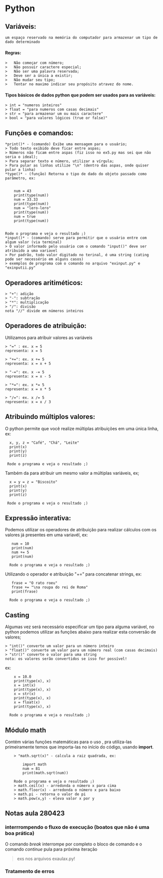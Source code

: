<h1> Python    

##  Variáveis: 
    um espaço reservado na memória do computador para armazenar um tipo de dado determinado  
  #### Regras:
    >   Não começar com número; 
    >   Não possuir caractere especial;
    >   Não ser uma palavra reservada;
    >   Deve ser a única a existir; 
    >   Não mudar seu tipo;
    >   Tentar no maximo indicar seu propósito atravez do nome. 
 
  #### Tipos básicos de dados python que podem ser usados para as variáveis:
    > int = "numeros inteiros"
    > float = "para numeros com casas decimais"
    > str = "para armazenar um ou mais caractere"
    > bool = "para valores lógicos (true or false)"

##   Funções e comandos:
    *print()* - (comando) Exibe uma mensagem para o usuário;
    > Todo texto exibido deve ficar entre aspas;
    > Números não ficam entre aspas (fiz isso no ex5.py mas sei que não seria o ideal);
    > Para separar texto e número, utilizar a vírgula;
    > Para pular as linhas utilize "\n" (dentro das aspas, onde quiser pular a linha)
    *type()* - (função) Retorna o tipo de dado do objeto passado como parâmetro, ex:

    
        num = 43
        print(type(num))
        num = 33.33
        print(type(num))
        num = "lero-lero"
        print(type(num))
        num = true
        print(type(num))
     

    Rode o programa e veja o resultado ;)
    *input()* - (comando) serve para permitir que o usuário entre com algum valor (via terminal)
    > O valor informado pelo usuário com o comando "input()" deve ser atribuido a uma variavel
    > Por padrão, todo valor digitado no terinal, é uma string (cating pode ser necessério em alguns casos) 
    > exemplos de progroma com o comando no arquivo "exinput.py" e "exinputii.py"
    
##   Operadores aritiméticos:
    > "+": adição      
    > "-": subtração
    > "*": multiplicação
    > "/": divisão 
    nota "//" divide em números inteiros
##   Operadores de atribuição:
Utilizamos para atribuir valores as variáveis

    > "=" : ex. x = 5
    representa: x = 5

    > "+=": ex. x += 5
    representa: x = x + 5

    > "-=": ex. x -= 5
    representa: x = x - 5

    > "*=": ex. x *= 5
    representa: x = x * 5

    > "/=": ex. x /= 5
    representa: x = x / 3

##   Atribuindo múltiplos valores:
O python permite que você realize múltiplas atribuições em uma única linha, ex:

      x, y, z = "Café", "Chá", "Leite"
      print(x)
      print(y)
      print(z)

     Rode o programa e veja o resultado ;)
Também da para atribuir um mesmo valor a múltiplas variáveis, ex;

      x = y = z = "Biscoito"
      print(x)
      print(y)
      print(z)
    
     Rode o programa e veja o resultado ;)

##   Expressão interativa:
Podemos utilizar os operadores de atribuição para realizar cálculos com os valores já presentes em uma variavél, ex:

       num = 10
       print(num)
       num += 5
       print(num)
       
      Rode o programa e veja o resultado ;)

Utilizando o operador e atribuição "+=" para concatenar strings, ex:

       frase = "O rato roeu"
       frase += "\na roupa do rei de Roma"
       print(frase)
      
      Rode o programa e veja o resultado ;)

## Casting
Algumas vez será necessário especificar um tipo para alguma variável, no python podemos utilizar as funções abaixo para realizar esta conversão de valores;

    > "int()" converte um valor para un número inteiro
    > "float()" converte um valor para um número real (com casas decimais)
    > "str()" converte o valor para uma string
    nota: os valores serão convertidos se isso for possível!
ex:

        x = 10.0  
        print(type(x), x)
        x = int(x)
        print(type(x), x)
        x = str(x)
        print(type(x), x)
        x = float(x)
        print(type(x), x)

      Rode o programa e veja o resultado ;)

## Módulo math
Contém várias funções matemáticas para o uso , pra utiliza-las primeiramente temos que importa-las no início do código, usando **import**. 

        > "math.sqrt(x)" - calcula a raiz quadrada, ex:
            
            import math
            num = 81 
            print(math.sqrt(num))

        Rode o programa e veja o resultado ;)
        > math.ceil(x) - arredonda o número x para cima
        > math.floor(x) - arredonda o número x para baixo 
        > math.pi - retorna o valor de pi
        > math.pow(x,y) - eleva valor x por y


## Notas aula 280423
### interrrompendo o fluxo de execução (boatos que não é uma boa prática)
O comando *break* interrompe por completo o bloco de comando e o comando *continue* pula para próxima iteração
> exs nos arquivos exaulax.py!

### Tratamento de erros
